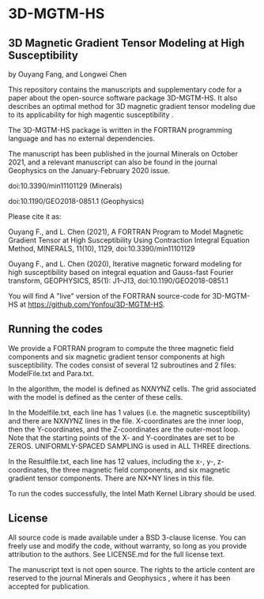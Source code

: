 # 3D-MGTM-HS
## 3D Magnetic Gradient Tensor Modeling at High Susceptibility

by Ouyang Fang, and Longwei Chen

This repository contains the manuscripts and supplementary code for a paper about the open-source software package 3D-MGTM-HS. It also describes an optimal method for 3D magnetic gradient tensor modeling due to its applicability for high magentic susceptibility .

The 3D-MGTM-HS package is written in the FORTRAN programming language and has no external dependencies. 

The manuscript has been published in the journal Minerals on October 2021, and a relevant manuscript can also be found in the journal Geophysics on the January-February 2020 issue.

doi:10.3390/min11101129  (Minerals)

doi:10.1190/GEO2018-0851.1  (Geophysics)



Please cite it as:

Ouyang F., and L. Chen (2021), A FORTRAN Program to Model Magnetic Gradient Tensor at High Susceptibility Using Contraction Integral Equation Method, MINERALS, 11(10), 1129, doi:10.3390/min11101129

Ouyang F., and L. Chen (2020), Iterative magnetic forward modeling for high susceptibility based on integral equation and Gauss-fast Fourier transform, GEOPHYSICS, 85(1): J1–J13, doi:10.1190/GEO2018-0851.1

You will find A "live" version of the FORTRAN source-code for 3D-MGTM-HS at https://github.com/Yonfou/3D-MGTM-HS.

## Running the codes

We provide a FORTRAN program to compute the three magnetic field components and six magnetic gradient tensor components at high susceptibility. The codes consist of several 12 subroutines and 2 files: ModelFile.txt and Para.txt. 

In the algorithm, the model is defined as NX*NY*NZ cells. The grid associated with the model is defined as the center of these cells.

In the Modelfile.txt, each line has 1 values (i.e. the magnetic susceptibility) and there are NX*NY*NZ lines in the file. X-coordinates are the inner loop, then the Y-coordinates, and the Z-coordinates are the outer-most loop. Note that the starting points of the X- and Y-coordinates are set to be ZEROS. UNIFORMLY-SPACED SAMPLING is used in ALL THREE directions.

In the Resultfile.txt, each line has 12 values,  including the x-, y-, z-coordinates,  the three magnetic field components, and six magnetic gradient tensor components. There are NX*NY lines in this file.

To run the codes successfully, the Intel Math Kernel Library should be used. 

## License

All source code is made available under a BSD 3-clause license. You can freely use and modify the code, without warranty, so long as you provide attribution to the authors. See LICENSE.md for the full license text.

The manuscript text is not open source. The rights to the article content are reserved to the journal Minerals and Geophysics , where it has been accepted for publication.
